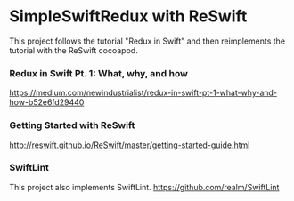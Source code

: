 # SimpleSwiftRedux with ReSwift
This project follows the tutorial "Redux in Swift" and then reimplements the tutorial with the ReSwift cocoapod.

### Redux in Swift Pt. 1: What, why, and how
https://medium.com/newindustrialist/redux-in-swift-pt-1-what-why-and-how-b52e6fd29440

### Getting Started with ReSwift
http://reswift.github.io/ReSwift/master/getting-started-guide.html

### SwiftLint
This project also implements SwiftLint.
https://github.com/realm/SwiftLint
